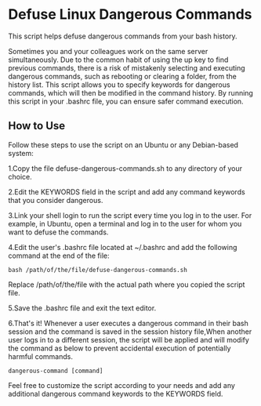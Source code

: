 # Defuse Linux Dangerous Commands
This script helps defuse dangerous commands from your bash history.

Sometimes you and your colleagues work on the same server simultaneously. Due to the common habit of using the up key to find previous commands, there is a risk of mistakenly selecting and executing dangerous commands, such as rebooting or clearing a folder, from the history list. This script allows you to specify keywords for dangerous commands, which will then be modified in the command history. By running this script in your .bashrc file, you can ensure safer command execution.

How to Use
------------------
Follow these steps to use the script on an Ubuntu or any Debian-based system:

1.Copy the file defuse-dangerous-commands.sh to any directory of your choice.

2.Edit the KEYWORDS field in the script and add any command keywords that you consider dangerous.

3.Link your shell login to run the script every time you log in to the user. For example, in Ubuntu, open a terminal and log in to the user for whom you want to defuse the commands.

4.Edit the user's .bashrc file located at ~/.bashrc and add the following command at the end of the file:
```
bash /path/of/the/file/defuse-dangerous-commands.sh
```
Replace /path/of/the/file with the actual path where you copied the script file.

5.Save the .bashrc file and exit the text editor.

6.That's it! Whenever a user executes a dangerous command in their bash session and the command is saved in the session history file,When another user logs in to a different session, the script will be applied and will modify the command as below to prevent accidental execution of potentially harmful commands.

```
dangerous-command [command]
```

Feel free to customize the script according to your needs and add any additional dangerous command keywords to the KEYWORDS field.

